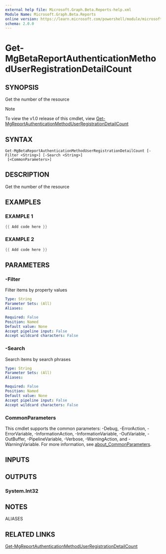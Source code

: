 ```yaml
---
external help file: Microsoft.Graph.Beta.Reports-help.xml
Module Name: Microsoft.Graph.Beta.Reports
online version: https://learn.microsoft.com/powershell/module/microsoft.graph.beta.reports/get-mgbetareportauthenticationmethoduserregistrationdetailcount
schema: 2.0.0
---
```


# Get-MgBetaReportAuthenticationMethodUserRegistrationDetailCount

## SYNOPSIS
Get the number of the resource

> [!NOTE]
> To view the v1.0 release of this cmdlet, view [Get-MgReportAuthenticationMethodUserRegistrationDetailCount](/powershell/module/Microsoft.Graph.Reports/Get-MgReportAuthenticationMethodUserRegistrationDetailCount?view=graph-powershell-1.0)

## SYNTAX

```
Get-MgBetaReportAuthenticationMethodUserRegistrationDetailCount [-Filter <String>] [-Search <String>]
 [<CommonParameters>]
```

## DESCRIPTION
Get the number of the resource

## EXAMPLES

### EXAMPLE 1
```powershell
{{ Add code here }}
```

### EXAMPLE 2
```powershell
{{ Add code here }}
```

## PARAMETERS

### -Filter
Filter items by property values

```yaml
Type: String
Parameter Sets: (All)
Aliases:

Required: False
Position: Named
Default value: None
Accept pipeline input: False
Accept wildcard characters: False
```

### -Search
Search items by search phrases

```yaml
Type: String
Parameter Sets: (All)
Aliases:

Required: False
Position: Named
Default value: None
Accept pipeline input: False
Accept wildcard characters: False
```

### CommonParameters
This cmdlet supports the common parameters: -Debug, -ErrorAction, -ErrorVariable, -InformationAction, -InformationVariable, -OutVariable, -OutBuffer, -PipelineVariable, -Verbose, -WarningAction, and -WarningVariable. For more information, see [about_CommonParameters](http://go.microsoft.com/fwlink/?LinkID=113216).

## INPUTS

## OUTPUTS

### System.Int32
## NOTES

ALIASES

## RELATED LINKS
[Get-MgReportAuthenticationMethodUserRegistrationDetailCount](/powershell/module/Microsoft.Graph.Reports/Get-MgReportAuthenticationMethodUserRegistrationDetailCount?view=graph-powershell-1.0)
